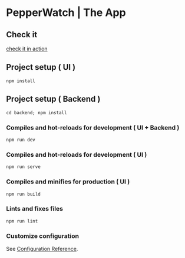 # PepperWatch | The App

## Check it

[check it in action](https://pepperwatch.com/)


## Project setup ( UI )
```
npm install
```

## Project setup ( Backend )
```
cd backend; npm install
```

### Compiles and hot-reloads for development ( UI + Backend )
```
npm run dev
```

### Compiles and hot-reloads for development ( UI )
```
npm run serve
```

### Compiles and minifies for production ( UI )
```
npm run build
```

### Lints and fixes files
```
npm run lint
```

### Customize configuration
See [Configuration Reference](https://cli.vuejs.org/config/).
